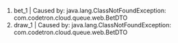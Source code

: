 1. bet_1           | Caused by: java.lang.ClassNotFoundException: com.codetron.cloud.queue.web.BetDTO
2. draw_1          | Caused by: java.lang.ClassNotFoundException: com.codetron.cloud.queue.web.BetDTO
